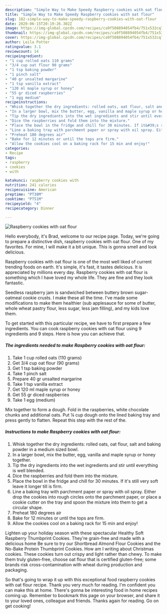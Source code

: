 ```yaml
---
description: "Simple Way to Make Speedy Raspberry cookies with oat flour"
title: "Simple Way to Make Speedy Raspberry cookies with oat flour"
slug: 182-simple-way-to-make-speedy-raspberry-cookies-with-oat-flour
date: 2020-06-15T20:19:26.302Z
image: https://img-global.cpcdn.com/recipes/ca9f508894054fb4/751x532cq70/raspberry-cookies-with-oat-flour-recipe-main-photo.jpg
thumbnail: https://img-global.cpcdn.com/recipes/ca9f508894054fb4/751x532cq70/raspberry-cookies-with-oat-flour-recipe-main-photo.jpg
cover: https://img-global.cpcdn.com/recipes/ca9f508894054fb4/751x532cq70/raspberry-cookies-with-oat-flour-recipe-main-photo.jpg
author: Leila Potter
ratingvalue: 3.1
reviewcount: 14
recipeingredient:
- "1 cup rolled oats 110 grams"
- "3/4 cup oat flour 90 grams"
- "1 tsp baking powder"
- "1 pinch salt"
- "40 gr unsalted margarine"
- "1 tsp vanilla extract"
- "120 ml maple syrup or honey"
- "55 gr diced raspberries"
- "1 egg medium"
recipeinstructions:
- "Whisk together the dry ingredients: rolled oats, oat flour, salt and baking powder in a medium sized bowl."
- "In a larger bowl, mix the butter, egg, vanilla and maple syrup or honey together."
- "Tip the dry ingredients into the wet ingredients and stir until everything is well blended."
- "Dice the raspberries and fold them into the mixture."
- "Place the bowl in the fridge and chill for 30 minutes. If it&#39;s still very soft leave it longer till is firm."
- "Line a baking tray with parchment paper or spray with oil spray. Either drop the cookies into rough circles onto the parchment paper, or place a cookie cutter on the tray and spoon the mixture into them to get a circular shape."
- "Preheat 180 degrees air"
- "Bake for 12 minutes or until the tops are firm."
- "Allow the cookies cool on a baking rack for 15 min and enjoy!"
categories:
- Recipe
tags:
- raspberry
- cookies
- with

katakunci: raspberry cookies with 
nutrition: 241 calories
recipecuisine: American
preptime: "PT38M"
cooktime: "PT51M"
recipeyield: "4"
recipecategory: Dinner

---
```



![Raspberry cookies with oat flour](https://img-global.cpcdn.com/recipes/ca9f508894054fb4/751x532cq70/raspberry-cookies-with-oat-flour-recipe-main-photo.jpg)

Hello everybody, it's Brad, welcome to our recipe page. Today, we're going to prepare a distinctive dish, raspberry cookies with oat flour. One of my favorites. For mine, I will make it a bit unique. This is gonna smell and look delicious.

Raspberry cookies with oat flour is one of the most well liked of current trending foods on earth. It's simple, it's fast, it tastes delicious. It is appreciated by millions every day. Raspberry cookies with oat flour is something which I have loved my whole life. They are fine and they look fantastic.

Seedless raspberry jam is sandwiched between buttery brown sugar-oatmeal cookie crusts. I make these all the time. I&#39;ve made some modifications to make them healthier (sub applesauce for some of butter, whole wheat pastry flour, less sugar, less jam filling), and my kids love them.


To get started with this particular recipe, we have to first prepare a few ingredients. You can cook raspberry cookies with oat flour using 9 ingredients and 9 steps. Here is how you can achieve that.

<!--inarticleads1-->

##### The ingredients needed to make Raspberry cookies with oat flour:

1. Take 1 cup rolled oats (110 grams)
1. Get 3/4 cup oat flour (90 grams)
1. Get 1 tsp baking powder
1. Take 1 pinch salt
1. Prepare 40 gr unsalted margarine
1. Take 1 tsp vanilla extract
1. Get 120 ml maple syrup or honey
1. Get 55 gr diced raspberries
1. Take 1 egg (medium)


Mix together to form a dough. Fold in the raspberries, white chocolate chunks and additional oats. Put ¼ cup dough onto the lined baking tray and press gently to flatten. Repeat this step with the rest of the. 

<!--inarticleads2-->

##### Instructions to make Raspberry cookies with oat flour:

1. Whisk together the dry ingredients: rolled oats, oat flour, salt and baking powder in a medium sized bowl.
1. In a larger bowl, mix the butter, egg, vanilla and maple syrup or honey together.
1. Tip the dry ingredients into the wet ingredients and stir until everything is well blended.
1. Dice the raspberries and fold them into the mixture.
1. Place the bowl in the fridge and chill for 30 minutes. If it&#39;s still very soft leave it longer till is firm.
1. Line a baking tray with parchment paper or spray with oil spray. Either drop the cookies into rough circles onto the parchment paper, or place a cookie cutter on the tray and spoon the mixture into them to get a circular shape.
1. Preheat 180 degrees air
1. Bake for 12 minutes or until the tops are firm.
1. Allow the cookies cool on a baking rack for 15 min and enjoy!


Lighten up your holiday season with these spectacular Healthy Soft Raspberry Thumbprint Cookies. They&#39;re grain-free and made with a delicious home Be sure to try our Shortbread Almond Flour Cookies and the No-Bake Protein Thumbprint Cookies. How am I writing about Christmas cookies. These cookies turn out crispy and light rather than chewy. To make them truly gluten-free, choose oat flour that is certified gluten-free; some brands risk cross-contamination with wheat during production and packaging. 

So that's going to wrap it up with this exceptional food raspberry cookies with oat flour recipe. Thank you very much for reading. I'm confident you can make this at home. There's gonna be interesting food in home recipes coming up. Remember to bookmark this page on your browser, and share it to your loved ones, colleague and friends. Thanks again for reading. Go on get cooking!
